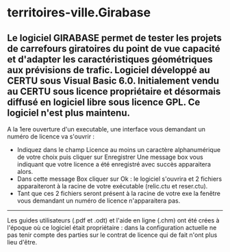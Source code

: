 # territoires-ville.Girabase
<h2>Le logiciel GIRABASE permet de tester les projets de carrefours giratoires du point de vue capacité et d'adapter les caractéristiques géométriques aux prévisions de trafic. Logiciel développé au CERTU sous Visual Basic 6.0. Initialement vendu au CERTU sous licence propriétaire et désormais diffusé en logiciel libre sous licence GPL. Ce logiciel n'est plus maintenu.</h2>

A la 1ere ouverture d'un executable, une interface vous demandant un numéro de licence va s'ouvrir :

   * Indiquez dans le champ Licence au moins un caractère alphanumérique de votre choix puis cliquer sur Enregistrer Une message box vous indiquant que votre licence a été enregistré avec succès apparaitera alors.
   * Dans cette message Box cliquer sur Ok : le logiciel s'ouvrira et 2 fichiers apparaiteront à la racine de votre exécutable (relic.ctu et reser.ctu).
   * Tant que ces 2 fichiers seront présent à la racine de votre exe la fenêtre vous demandant un numéro de licence n'apparaitera pas.
-------------------------------------------------------------------------------------------------------------------------------------
Les guides utilisateurs (.pdf et .odt) et l'aide en ligne (.chm) ont été crées à l'époque où ce logiciel était propriétaire : dans la configuration actuelle ne pas tenir compte des parties sur le contrat de licence qui de fait n'ont plus lieu d'être.

